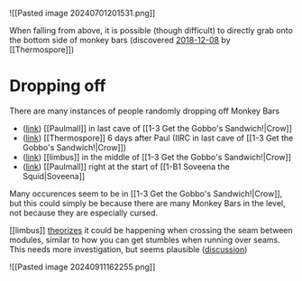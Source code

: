 ![[Pasted image 20240701201531.png]]

When falling from above, it is possible (though difficult) to directly grab onto the bottom side of monkey bars (discovered [2018-12-08](https://discord.com/channels/313375426112389123/408694062862958592/520880491587436554) by [[Thermospore]])
# Dropping off
There are many instances of people randomly dropping off Monkey Bars
- ([link](https://discord.com/channels/313375426112389123/408694062862958592/668804657572741130)) [[Paulmall]] in last cave of [[1-3 Get the Gobbo's Sandwich!|Crow]]
- ([link](https://discord.com/channels/313375426112389123/408694062862958592/670727693100122132)) [[Thermospore]] 6 days after Paul (IIRC in last cave of [[1-3 Get the Gobbo's Sandwich!|Crow]])
- ([link](https://youtu.be/YquOqQz36uU&t=900)) [[limbus]] in the middle of [[1-3 Get the Gobbo's Sandwich!|Crow]]
- ([link](https://youtu.be/yyamyD8hZ7s?si=ZsEQbe3UzjNHO86E&t=1073)) [[Paulmall]] right at the start of [[1-B1 Soveena the Squid|Soveena]]

Many occurences seem to be in [[1-3 Get the Gobbo's Sandwich!|Crow]], but this could simply be because there are many Monkey Bars in the level, not because they are especially cursed.

[[limbus]] [theorizes](https://discord.com/channels/313375426112389123/408694062862958592/1283232257317933166) it could be happening when crossing the seam between modules, similar to how you can get stumbles when running over seams. This needs more investigation, but seems plausible ([discussion](https://discord.com/channels/313375426112389123/408694062862958592/1283326200395337769))

![[Pasted image 20240911162255.png]]